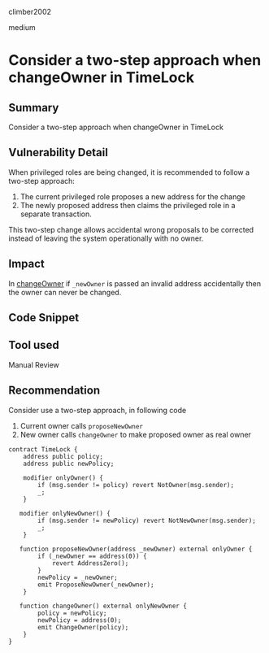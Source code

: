 climber2002

medium

# Consider a two-step approach when changeOwner in TimeLock

## Summary
Consider a two-step approach when changeOwner in TimeLock

## Vulnerability Detail
When privileged roles are being changed, it is recommended to follow a two-step approach: 
1. The current privileged role proposes a new address for the change
2. The newly proposed address then claims the privileged role in a separate transaction. 

This two-step change allows accidental wrong proposals to be corrected instead of leaving the system operationally with no owner.

## Impact
In [changeOwner](https://github.com/sherlock-audit/2023-03-Y2K/blob/main/Earthquake/src/v2/TimeLock.sol#L171) if `_newOwner` is passed an invalid address accidentally then the owner can never be changed.

## Code Snippet

## Tool used

Manual Review

## Recommendation

Consider use a two-step approach, in following code
1. Current owner calls `proposeNewOwner`
2. New owner calls `changeOwner` to make proposed owner as real owner

```solidity
contract TimeLock {
    address public policy;
    address public newPolicy;

    modifier onlyOwner() {
        if (msg.sender != policy) revert NotOwner(msg.sender);
        _;
    }

   modifier onlyNewOwner() {
        if (msg.sender != newPolicy) revert NotNewOwner(msg.sender);
        _;
    }

   function proposeNewOwner(address _newOwner) external onlyOwner {
        if (_newOwner == address(0)) {
            revert AddressZero();
        }
        newPolicy = _newOwner;
        emit ProposeNewOwner(_newOwner);
    }

   function changeOwner() external onlyNewOwner {
        policy = newPolicy;
        newPolicy = address(0);
        emit ChangeOwner(policy);
    }
}
```
